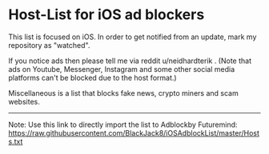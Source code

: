 # Host-List for iOS ad blockers
This list is focused on iOS.
In order to get notified from an update, mark my repository as "watched".

If you notice ads then please tell me via reddit u/neidhardterik . (Note that ads on Youtube, Messenger, Instagram and some other social media platforms can't be blocked due to the host format.)

Miscellaneous is a list that blocks fake news, crypto miners and scam websites.

___________________________________________________________________________________________________________________________________

Note:
Use this link to directly import the list to Adblockby Futuremind: 
https://raw.githubusercontent.com/BlackJack8/iOSAdblockList/master/Hosts.txt
